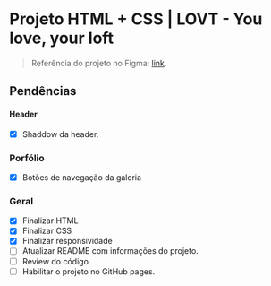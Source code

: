 # Projeto HTML + CSS | LOVT - You love, your loft

> Referência do projeto no Figma: [link](https://www.figma.com/file/sx1wvTbw3k8w31YYBfmdZp/Exercicio01?node-id=0%3A1).

## Pendências

#### Header
- [x] Shaddow da header.

### Porfólio

- [x] Botões de navegação da galeria

### Geral

- [x] Finalizar HTML
- [x] Finalizar CSS
- [x] Finalizar responsividade
- [ ] Atualizar README com informações do projeto.
- [ ] Review do código
- [ ] Habilitar o projeto no GitHub pages.
